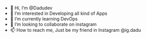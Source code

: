 - 👋 Hi, I’m @Dadudev
- 👀 I’m interested in Developing all kind of Apps
- 🌱 I’m currently learning DevOps
- 💞️ I’m looking to collaborate on instagram
- 📫 How to reach me, Just be my friend in Instagram @ig.dadu

<!---
Dadu48/Dadu48 is a ✨ special ✨ repository because its `README.md` (this file) appears on your GitHub profile.
You can click the Preview link to take a look at your changes.
--->
